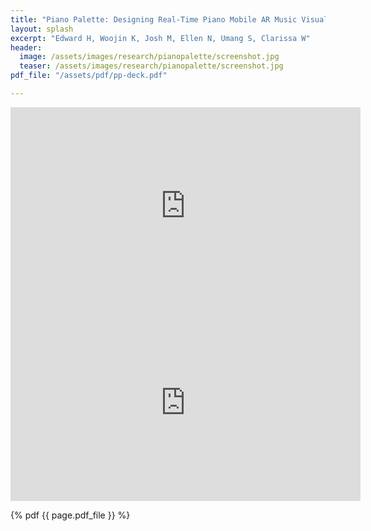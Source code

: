```yaml
---
title: "Piano Palette: Designing Real-Time Piano Mobile AR Music Visualization Of Various Musical Moods (Jacobs Institute Innovation Catalysts Spark Grant Winner 2020)"
layout: splash
excerpt: "Edward H, Woojin K, Josh M, Ellen N, Umang S, Clarissa W"
header:
  image: /assets/images/research/pianopalette/screenshot.jpg
  teaser: /assets/images/research/pianopalette/screenshot.jpg
pdf_file: "/assets/pdf/pp-deck.pdf"

---
```


<iframe width="560" height="315" src="https://www.youtube.com/embed/typdw9ICWxk" title="YouTube video player" frameborder="0" allow="accelerometer; autoplay; clipboard-write; encrypted-media; gyroscope; picture-in-picture; web-share" allowfullscreen></iframe>

<iframe width="560" height="315" src="https://www.youtube.com/embed/E5Jpdbd3ay0" title="YouTube video player" frameborder="0" allow="accelerometer; autoplay; clipboard-write; encrypted-media; gyroscope; picture-in-picture; web-share" allowfullscreen></iframe>


{% pdf {{ page.pdf_file }} %}